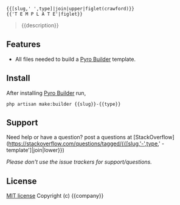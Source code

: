 ```
{{[slug,' ',type]|join|upper|figlet(crawford)}}
{{'T E M P L A T E'|figlet}}
```
> {{description}}

## Features

- All files needed to build a [Pyro Builder](github.com/websemantics/builder-extension) template.

## Install

After installing [Pyro Builder](github.com/websemantics/builder-extension) run,

```
php artisan make:builder {{slug}}-{{type}}
```

## Support

Need help or have a question? post a questions at [StackOverflow](https://stackoverflow.com/questions/tagged/{{[slug,'-',type,' -template']|join|lower}})

*Please don't use the issue trackers for support/questions.*

## License

[MIT license](http://opensource.org/licenses/mit-license.php)
Copyright (c) {{company}}
